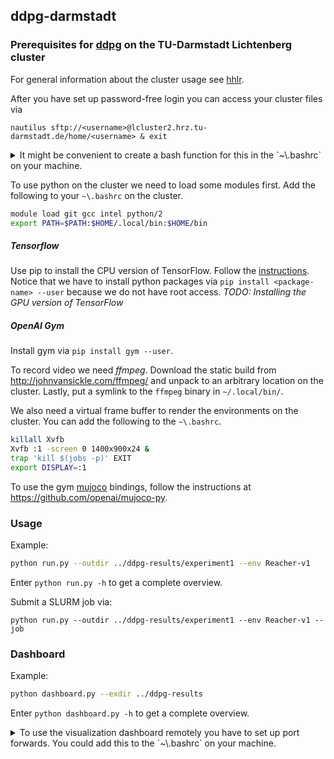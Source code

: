 ## ddpg-darmstadt
### Prerequisites for [ddpg](https://github.com/simonramstedt/ddpg) on the TU-Darmstadt Lichtenberg cluster

For general information about the cluster usage see [hhlr](http://www.hhlr.tu-darmstadt.de/hhlr/arbeit_auf_dem_cluster/index.de.jsp).

After you have set up password-free login you can access your cluster files via
```
nautilus sftp://<username>@lcluster2.hrz.tu-darmstadt.de/home/<username> & exit
```
<details> 
  <summary>It might be convenient to create a bash function for this in the `~\.bashrc` on your machine.</summary>
  ```bash
  function clfiles {
    nautilus sftp://<username>@lcluster2.hrz.tu-darmstadt.de/home/<username> & exit
  }
  ```
</details>

  

To use python on the cluster we need to load some modules first. Add the following to your `~\.bashrc` on the cluster.
```bash
module load git gcc intel python/2
export PATH=$PATH:$HOME/.local/bin:$HOME/bin
```

##### Tensorflow
Use pip to install the CPU version of TensorFlow. Follow the [instructions](https://www.tensorflow.org/versions/r0.9/get_started/os_setup.html#pip-installation). Notice that we have to install python packages via `pip install <package-name> --user` because we do not have root access.
*TODO: Installing the GPU version of TensorFlow*

##### OpenAI Gym
Install gym via `pip install gym --user`.

To record video we need *ffmpeg*. Download the static build from http://johnvansickle.com/ffmpeg/ and unpack to an arbitrary location on the cluster. Lastly, put a symlink to the `ffmpeg` binary in `~/.local/bin/`.

We also need a virtual frame buffer to render the environments on the cluster. You can add the following to the `~\.bashrc`.
```bash
killall Xvfb
Xvfb :1 -screen 0 1400x900x24 &
trap 'kill $(jobs -p)' EXIT
export DISPLAY=:1
```

To use the gym [mujoco](http://www.mujoco.org/) bindings, follow the instructions at https://github.com/openai/mujoco-py.

### Usage
Example:
```bash
python run.py --outdir ../ddpg-results/experiment1 --env Reacher-v1
```
Enter `python run.py -h` to get a complete overview.

Submit a SLURM job via:
```
python run.py --outdir ../ddpg-results/experiment1 --env Reacher-v1 --job
```

### Dashboard
Example:
```bash
python dashboard.py --exdir ../ddpg-results
```
Enter `python dashboard.py -h` to get a complete overview.

<details> 
  <summary>
  To use the visualization dashboard remotely you have to set up port forwards. You could add this to the `~\.bashrc` on your machine.
  </summary>
  ```bash
  function remote {
    xdg-open http://localhost:8007/tree/dashboard.ipynb &
    ssh -c arcfour <username>@lcluster2.hrz.tu-darmstadt.de \
        -L 8007:localhost:8007 \
        -L 8008:localhost:8008 \
        -L 8009:localhost:8009 \
        'python ~/ddpg/dashboard.py --nobrowser --exdir <folder-with-results>'
  }
  ```
</details>


